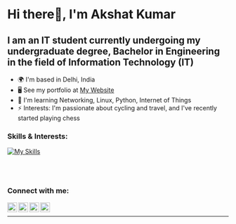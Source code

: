 # Hi there👋, I'm Akshat Kumar


## I am an IT student currently undergoing my undergraduate degree, Bachelor in Engineering in the field of Information Technology (IT)


* 🌍  I'm based in Delhi, India
* 🖥️  See my portfolio at [My Website](http://akshat-aqui.github.io/)
* 🧠  I'm learning Networking, Linux, Python, Internet of Things
* ⚡ Interests: I'm passionate about cycling and travel, and I've recently started playing chess



### Skills & Interests:

[![My Skills](https://skillicons.dev/icons?i=arduino,bash,gcp,linux,py,raspberrypi,vscode)](https://skillicons.dev)



<br />
<br />

### Connect with me:

[<img align="left" alt="" width="22px" src="https://logos-download.com/wp-content/uploads/2016/02/Twitter_Logo_new.png" />][twitter]
&nbsp;&nbsp;
[<img align="left" alt="" width="22px" src="https://i.pinimg.com/originals/ce/09/3c/ce093c7214ad357bb665cfd2f66a8b6b.png" />][linkedin]
&nbsp;&nbsp;
[<img align="left" alt="" width="22px" src="https://raw.githubusercontent.com/danielcranney/readme-generator/main/public/icons/socials/hashnode.svg" />][hashnode]
&nbsp;&nbsp;
[<img align="left" alt="" width="22px" src="https://assets.epb.com/media/icons/globe-0.png" />][website]
&nbsp;&nbsp;

---
<!--
### 📕 Latest Blog Posts
-->
<!-- BLOG-POST-LIST:START -->
<!--
- [Web Development - HTML ](https://octet3290.github.io/OctetLearnings/Web%20Development/HTML.html)
- [Kubernetes - Managing Kubernetes Applications ](https://octet3290.github.io/OctetLearnings/Kubernetes/kubernetes6.html)
- [Data Structure and Algorithm - Queue in C++ ](https://octet3290.github.io/OctetLearnings/DSA/DSAqueue.html)
- [Data Structure and Algorithm - Stacks in C++ ](https://octet3290.github.io/OctetLearnings/DSA/DSAstacks.html)
- [Introduction to Kubernetes](https://octet3290.github.io/OctetLearnings/Kubernetes/kubernetes1.html)
- [Data Structure and Algorithm - Linked Lists in C++](https://octet3290.github.io/OctetLearnings/DSA/DSALinkedList.html)
- [Data Structure and Algorithm - Sorting in C++](https://octet3290.github.io/OctetLearnings/DSA/DSAnext2.html)

- [Data Structure and Algorithm - Searching in C++](https://octet3290.github.io/OctetLearnings/DSA/DSAnext1.html)

- [Introduction to Data Structure and Algorithm](https://octet3290.github.io/OctetLearnings/DSA/DSAnext.html)

- [Introduction to Docker](https://octet3290.github.io/OctetLearnings/Docker/docker.html)


-->

[website]: https://akshat-aqui.github.io/
[twitter]: https://twitter.com/akshat_aqui
[linkedin]: https://www.linkedin.com/in/akshat-aqui
[hashnode]: https://akshat-aqui.hashnode.dev/

